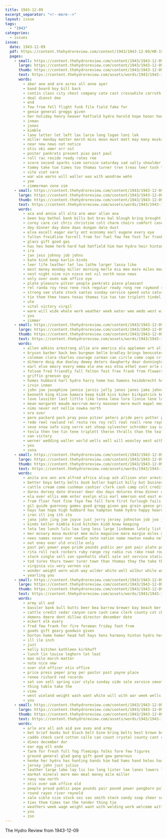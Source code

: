 ```yaml
---
title: 1943-12-09
excerpt_separator: "<!--more-->"
layout: issue
tags:
  - "1943"
categories:
  - issues
issue:
  date: 1943-12-09
  pdf: https://content.thehydroreview.com/content/1943/1943-12-09/HR-1943-12-09.pdf
  pages:
    - small: https://content.thehydroreview.com/content/1943/1943-12-09/small/HR-1943-12-09-01.jpg
      large: https://content.thehydroreview.com/content/1943/1943-12-09/large/HR-1943-12-09-01.jpg
      thumb: https://content.thehydroreview.com/content/1943/1943-12-09/thumbnails/HR-1943-12-09-01.jpg
      text: https://content.thehydroreview.com/assets/words/1943/1943-12-09/HR-1943-12-09-01.txt
      words:
        - aber ane and are acres all anne ayer
        - band board boy bill back
        - contin class city chest company cate cast crosswhite carruth
        - deal dienst dee
        - end
        - few from fell flight funk file field fake for
        - genie general greggs given
        - her holiday henry heaver hatfield hydro harold hope honor how hai haye has henty harry
        - inman
        - jones
        - kimble
        - lane letter let left lax larie long logan loni lek
        - miller monday matter march miss moun must matt may many muskrat moore made mile man
        - near new news not notice
        - otis oki omer orr ost
        - poster pankratz present pias past paul
        - roll rac reside ready rates ree
        - score second sparks siem service saturday sad sally shoulder sale sia senne sey school she set soon
        - tommy take tue times too thomas turner tren treas teer tosh the toppe
        - vite viet vare
        - war wie warns will waller was with woodrow wehn
        - yee
        - zimmerman zone zim
    - small: https://content.thehydroreview.com/content/1943/1943-12-09/small/HR-1943-12-09-02.jpg
      large: https://content.thehydroreview.com/content/1943/1943-12-09/large/HR-1943-12-09-02.jpg
      thumb: https://content.thehydroreview.com/content/1943/1943-12-09/thumbnails/HR-1943-12-09-02.jpg
      text: https://content.thehydroreview.com/assets/words/1943/1943-12-09/HR-1943-12-09-02.txt
      words:
        - aca and annie all alta are amar allan ana
        - been buy bethel bank bills but bras bal blough bring brought bryan
        - corey care cat chris christine colt charm chairs comfort cases can coleman come christmas cecil cane car
        - dey dinner day done daas dungan dale dust
        - elva excell eager early ent economy earl eugene every eye
        - fulton freidline farrell from for fuel few fee fost far frankie fall
        - glass gift good gas
        - has hes home herb hard had hatfield him han hydro heir hinton homes high her heen
        - ira
        - jan jess johnny job johns
        - kate kind keep karlin kinds
        - leer life leather let lou lathe larger lassa like
        - most money monday miller morning merle mia mee mare miles moore melani
        - nest night nine nin niece not nil north nose news
        - only over oven oak office oye
        - plate pleasure pitzer people pankratz piece pleasant
        - rel randa roy reso rene rock regular ready rong ree raymond rober
        - strong see state stock santas sunday service speed sota saturday seis scarce six stafford sparks sane selle she sean steer store slow shon sugar somer storm
        - tin thom thee towns texas thomas tie tas tan triplett tindel tod tree the toy
        - ute
        - vital victory virgil
        - ware will wide whale work weather week water wee wedo west winter weatherford with welding windows wit
        - you
        - zimmer
    - small: https://content.thehydroreview.com/content/1943/1943-12-09/small/HR-1943-12-09-03.jpg
      large: https://content.thehydroreview.com/content/1943/1943-12-09/large/HR-1943-12-09-03.jpg
      thumb: https://content.thehydroreview.com/content/1943/1943-12-09/thumbnails/HR-1943-12-09-03.jpg
      text: https://content.thehydroreview.com/assets/words/1943/1943-12-09/HR-1943-12-09-03.txt
      words:
        - allen adkins armstrong allie are america ala appleman art all ash and ada
        - bryson barber back ben burgman belle bradley brings benscoter but beck bryan boys blanche bless been bassler battle
        - coleman clara charles courage carman can circle come cope crissman carl crawford chet cora christmas
        - ditmore doig due dooley dewey deters daugherty dear dunnington day
        - earl else emory every emma ele ene ess etna ethel ever erle elizabeth elle ernest era even
        - folsom fred friendly fall felton fost free frank from flowers for
        - griffin greeson guy
        - homes hubbard harl hydro harry home has hamons heidebrecht herndon hopes hatfield huss helen
        - irvin inman
        - john joe josephine jennie jarvis jolly jones janes jake johnston jordan joy
        - kenneth king kline kamara keep kidd kiss kiker kirkpatrick know
        - love lassiter last little like lenna lena lora linnie lene lee lease lulu lucian leer lights lynch lal
        - mean margaret maude marcrum merry masoner more much mapel moore many minnie merle might miller mills miss may
        - nims never not nellie nowka north
        - oro over
        - pere packard pack pray pose pitzer peters pride pers potter pepe pap
        - rede reel rowland rel resta res roy rell real reall rene raymond rain reale rang ralph ree rank reps richert reena red
        - sese snow safe sing serre set shoop sylvester schroder say sutton spain service see sie smith
        - tesla then tee tin tene triplett theron thralls than the teal thirsk taylor
        - van victory
        - werner wedding waller world wells well will woosley west with
        - you
        - zona
    - small: https://content.thehydroreview.com/content/1943/1943-12-09/small/HR-1943-12-09-04.jpg
      large: https://content.thehydroreview.com/content/1943/1943-12-09/large/HR-1943-12-09-04.jpg
      thumb: https://content.thehydroreview.com/content/1943/1943-12-09/thumbnails/HR-1943-12-09-04.jpg
      text: https://content.thehydroreview.com/assets/words/1943/1943-12-09/HR-1943-12-09-04.txt
      words:
        - anita are ann arm alfred africa alsup ash allison ater armstrong all ally and alsop
        - better boys betty belts book butler baptist billy but business bank ball burkhalter bible beats back brown billingsley browne board barbara bobby buckmaster buy brindle biel been bill box brother black
        - cattle cream come cushman cashier clerk cash camp colt credit city cat crees collins companion car cost crystal counsel carolyn cant chairs clarence cone check can caddo childs canis christmas county champlin cedar cold
        - dares dorsey date dresser door dav days dolores drew dinner delpha deere december deron day dise daughter downward dick does during dry
        - ela ever ellis emm enter evelyn elis earl emerson end east every eloise entz ery elston eager epperly
        - from floor foot fine faye few fall farm first furlough fails flowe felton for frost fees foreman friday fresh fam fan
        - gil guide guernsey games good gregg given gas grain geese grade glee grinder guns greeson gift glass goo
        - hays hae hope high hubbard has hampton home hydro happy heard heger her harrow harry hearing helps hearst hoe hasten had harder hamons hansen har honor hatfield harness herbert hay hamilton heads hens head
        - iron ill ing ith ito
        - jana john jing joe joyce just jerry jersey johnston job joo junior joi james jessie joy johnny jean
        - kinds keller kimble kind kitchen kidd know keeping
        - leta lee lunch lulu lea long less large lindeman lately list lamp last let leese laine look leather living
        - mer mcnary mona muskrat moe mule magazine mare margie miles marie might mower matt major miss mass most maxon mile more main mary mol must many milk mae
        - nees names never nor needle note nation name newton nowka nelson new news nims nett not now numbers ned night
        - oot ones over old orville only
        - past pel power pope pride pounds public per pat pair plate pore payne pun pin pretty present price potter par pic pay pro
        - rita roll rack rockers ruby range roy radio rus rake read row ren room reynolds ruth reap russell roan ras ready reese red
        - stock single sell son sponholtz shall sale sot service station school small suite stay shirley styles siva strong sone shoulders start short style see sunday sweep socks south set stunz sylvester seed stepp springs store shoats stange saturday soc second simpson soon soe season sewing sei saw smith she stove stover sutton santa
        - tod tures thurs tower turer town than thomas thay the take thom top talk tucker turns thi takes tes then them tims trio tat trailer treas table tardy
        - virginia vis very vernon vie
        - wonder weight worn wish way wilder white well wilbur while working west will work wear weatherford want winter washer week was wagon with walker welcome weeks wheel write
        - yearling you
    - small: https://content.thehydroreview.com/content/1943/1943-12-09/small/HR-1943-12-09-05.jpg
      large: https://content.thehydroreview.com/content/1943/1943-12-09/large/HR-1943-12-09-05.jpg
      thumb: https://content.thehydroreview.com/content/1943/1943-12-09/thumbnails/HR-1943-12-09-05.jpg
      text: https://content.thehydroreview.com/assets/words/1943/1943-12-09/HR-1943-12-09-05.txt
      words:
        - army all and
        - bassler bank bull butts beer bea barrow brewer bay beach ber barr bonds bluebird
        - cattle credit cedar canyon care cash cane clerk county cot christmas chairs church child christian caddo
        - demons deere dent dillow director december date
        - eckert elk every
        - fred few frank for fire foreman friday foot from
        - goods gift geary goodwin given
        - horton home homer head hot hays hens harmony hinton hydro herndon has house heery
        - ill ile inch
        - just
        - kelly kitchen kathleen kirkhuff
        - lunch lin louise leghorn let leat
        - man mile march matter
        - note nice new
        - over old officer otis office
        - price press peper pray per pastor post payne place
        - renee richard red records
        - set son sell spring sier style sunday side sale service smooth stand scott second saw state sen
        - thing table take the
        - view
        - west wieland weight wash want white will with war week wells weatherford wilbur
        - you
    - small: https://content.thehydroreview.com/content/1943/1943-12-09/small/HR-1943-12-09-06.jpg
      large: https://content.thehydroreview.com/content/1943/1943-12-09/large/HR-1943-12-09-06.jpg
      thumb: https://content.thehydroreview.com/content/1943/1943-12-09/thumbnails/HR-1943-12-09-06.jpg
      text: https://content.thehydroreview.com/assets/words/1943/1943-12-09/HR-1943-12-09-06.txt
      words:
        - arle are all ash aid ave aves and army
        - bet brief books but black belt bine bring belts best brown bologna breeding bill buy baptist bunning
        - caddo check card cotton calle can count crystal county cant cocks craft carton chow comb coffee case church
        - dines december dor
        - ear egg ell ende
        - farm for fresh full fog flemings folks fore few figures
        - ground general glad gang gift good gow generous
        - henke her hydro has hunting hands him had hams hand holes haskell heater hose hai
        - jersey john just julius
        - leather large lake lay lis lov long lister lae lanes lowers light lines little
        - market mineral more men meal money mile miller
        - navy now north
        - otis over oak office old
        - people proud public pepe pounds pair pound power pangborn pull
        - round rayon river reynold
        - sale sible size stock sei sas smith steck sandy soap sheer see service silk side
        - ties them times tan the tender thing tie
        - weathers week wage weight want with welding work welcome witt wear wieners wall west waite will
        - you
        - zon
---
```


The Hydro Review from 1943-12-09

<!--more-->

